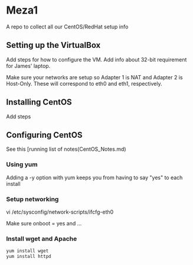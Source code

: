 # Meza1
A repo to collect all our CentOS/RedHat setup info

## Setting up the VirtualBox
Add steps for how to configure the VM. Add info about 32-bit requirement for James' laptop.

Make sure your networks are setup so Adapter 1 is NAT and Adapter 2 is Host-Only. These will correspond to eth0 and eth1, respectively.


## Installing CentOS
Add steps

## Configuring CentOS

See this [running list of notes(CentOS_Notes.md)

### Using yum
Adding a -y option with yum keeps you from having to say "yes" to each install

### Setup networking
vi /etc/sysconfig/network-scripts/ifcfg-eth0

Make sure onboot = yes and ...

### Install wget and Apache
```bash
yum install wget
yum install httpd
```


